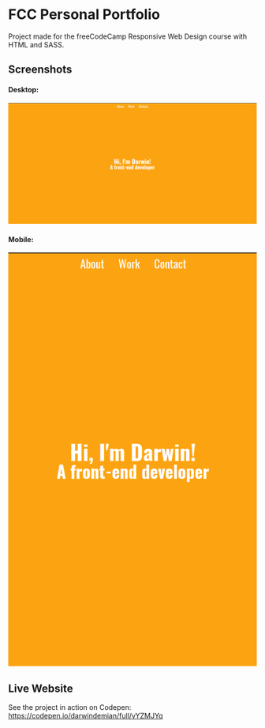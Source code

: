 # FCC Personal Portfolio
Project made for the freeCodeCamp Responsive Web Design course with HTML and SASS.

## Screenshots
#### Desktop:
![screenshot](https://github.com/DarwinDemian/FCC-Personal-Portfolio/blob/59106520788fbde51c1bb314c4086a653c010ab5/desktop.png)

#### Mobile:
![screenshot](https://github.com/DarwinDemian/FCC-Personal-Portfolio/blob/59106520788fbde51c1bb314c4086a653c010ab5/mobile.png)

## Live Website
See the project in action on Codepen:
https://codepen.io/darwindemian/full/vYZMJYq
